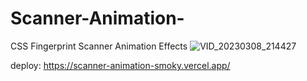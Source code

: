 # Scanner-Animation-
CSS Fingerprint Scanner Animation Effects
![VID_20230308_214427](https://user-images.githubusercontent.com/91487119/223886350-916c086c-9b91-4fbf-83ec-70b09e918393.gif)

deploy: https://scanner-animation-smoky.vercel.app/

